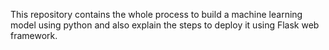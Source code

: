 This repository contains the whole process to build a machine learning model using python and also explain the steps to deploy it using Flask web framework.
